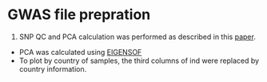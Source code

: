 # GWAS file prepration

1. SNP QC and PCA calculation was performed as described in this [paper](https://www.nature.com/articles/s41467-022-30098-w).

* PCA was calculated using [EIGENSOF](https://hsph.harvard.edu/research/price-lab/software/)
* To plot by country of samples, the third columns of ind were replaced by country information.
